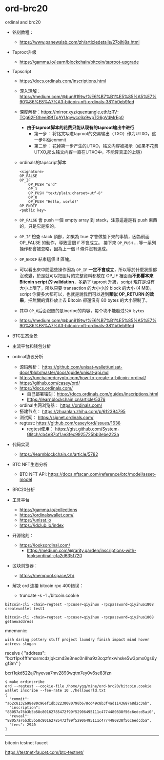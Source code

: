 # ord-brc20
ordinal and brc20

- 铭刻教程：
  - https://www.panewslab.com/zh/articledetails/27ojhj8a.html

- Taproot升级
  - https://gamma.io/learn/blockchain/bitcoin/taproot-upgrade
- Tapscript
  - https://docs.ordinals.com/inscriptions.html
  - 深入理解： https://medium.com/@bun919tw/%E6%B7%B1%E5%85%A5%E7%90%86%E8%A7%A3-bitcoin-nft-ordinals-3811b0eb9fed
  - 深度解析：https://mirror.xyz/quentangle.eth/zRV-TCg62FGhee89fTgAYUqywcc6x9wpTG6gVdMrEp0
    - **由于taproot脚本的花费只能从现有的taproot输出中进行**
      - 第一步： 将铭文写进taproot的交易输出（TXO）作为UTXO，这一步叫做commit
      - 第二步： 花掉第一步产生的UTXO，铭文内容被揭示（如果不花费UTXO,那么铭文内容一直在UTXO中，不能算真正的上链）
  - ordinals的tapscript脚本
    ```
    <signature>
    OP_FALSE
    OP_IF
        OP_PUSH "ord"
        OP_1
        OP_PUSH "text/plain;charset=utf-8"
        OP_0
        OP_PUSH "Hello, world!"
    OP_ENDIF
    <public key>
    ```
  - `OP_FALSE` 會 push 一個 empty array 到 stack，注意這邊是有 push 東西的，只是它是空的。
  -  `OP_IF` 檢查 stack 頂部，如果為 true 才會做接下來的事情，因為前面 OP_FALSE 的動作，導致這個 if 不會成立。
    接下來 `OP_PUSH` … 等一系列操作都會被忽略，因為上一個 if 條件沒有達成。
  - `OP_ENDIF` 結束這個 if 區塊。
  - 可以看出來中間這些操作因為 `OP_IF` **一定不會成立**，所以等於什麼狀態都沒改變，於是就可以把圖片的完整資料都放在 OP_IF 裡面而**不影響本來 Bitcoin script 的 validation**，多虧了 taproot 升級，script 現在是沒有大小上限了，所以只要 transaction 的大小小於 block 的大小 (4 MB)，script 你要多大都可以，也就是說我們可以達到**類似 OP_RETURN 的效果**，把無關的資料放上去 Bitcoin 卻還沒有 80 bytes 的大小限制了。
  - 其中 `OP_0`后面跟随的是incribe的内容，每个块不能超过`520 bytes`

  - https://medium.com/@bun919tw/%E6%B7%B1%E5%85%A5%E7%90%86%E8%A7%A3-bitcoin-nft-ordinals-3811b0eb9fed
- BTC生态全景
- 主流平台和钱包分析
- ordinal协议分析
  - 源码解析： https://github.com/unisat-wallet/unisat-docs/blob/master/docs/guide/unisat-api.md
  - https://unchainedcrypto.com/how-to-create-a-bitcoin-ordinal/
  - https://github.com/casey/ord/
  - https://docs.ordinals.com/
    - 自己部署铭刻：https://docs.ordinals.com/guides/inscriptions.html
    - https://learnblockchain.cn/article/5376
  - ordinal主网浏览器： https://ordinals.com/
  - 搭建节点： https://zhuanlan.zhihu.com/p/612394795
  - 测试网： https://signet.ordinals.com/
  - regtest: https://github.com/casey/ord/issues/1638
    - regtest使用：  https://gist.github.com/System-Glitch/cb4e87bf1ae3fec9925725bb3ebe223a
- 代码实现
  - https://learnblockchain.cn/article/5782
- BTC NFT生态分析
  - BTC NFT API: https://docs.nftscan.com/reference/btc/model/asset-model
- BRC20分析
- 工具平台
  - https://gamma.io/collections
  - https://ordinalswallet.com/
  - https://unisat.io
  - https://idclub.io/index

- 开源铭刻：
  - https://looksordinal.com/
    - https://medium.com/@rarity.garden/inscriptions-with-looksordinal-cfa2d635f720

- 区块浏览器：
  - https://mempool.space/zh/

- 解决 ord  连接 bitcoin rpc 400错误：
  - truncate -s -1 ./bitcoin.cookie


```
bitcoin-cli -chain=regtest -rpcuser=qiyihuo -rpcpassword=qiyihuo1808 createwallet test1

bitcoin-cli -chain=regtest -rpcuser=qiyihuo -rpcpassword=qiyihuo1808 getnewaddress
```



mnemonic:
```
wish daring pottery stuff project laundry finish impact mind hover actress slogan
```

receive
{
  "address": "bcrt1px4ffhmxsmcdzjqkcmd3e3nec0n8ha9z3cqzfnxwhske5w3pmx0gs6ygf3m"
}

bcrt1qkd522aj7hyevsa7mv2893wqtm7ey0v6se83fzn


```
$ make ordinscribe
ord --regtest --cookie-file /home/yqq/mine/ord-brc20/bitcoin.cookie wallet inscribe --fee-rate 10 ./helloworld.txt
{
  "commit": "a62c8132698e80c96ef1db32230080790b678cd49c8b3f4ad1143687a8d2c3ab",
  "inscription": "88057a76b3b5b58c80162785472f99f52906495111c4774480838f56c6edcd5ai0",
  "reveal": "88057a76b3b5b58c80162785472f99f52906495111c4774480838f56c6edcd5a",
  "fees": 2940
}
```



----


bitcoin testnet  faucet

https://testnet-faucet.com/btc-testnet/




